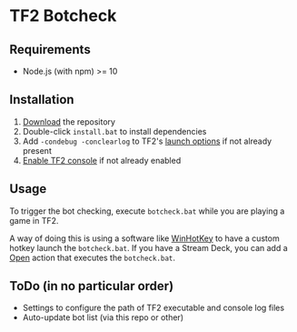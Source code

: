 # TF2 Botcheck

## Requirements
- Node.js (with npm) >= 10

## Installation
1. [Download](https://github.com/H-s-O/tf2-botcheck/archive/develop.zip) the repository
1. Double-click `install.bat` to install dependencies
1. Add `-condebug -conclearlog` to TF2's [launch options](https://support.steampowered.com/kb_article.php?ref=1040-JWMT-2947&l=english) if not already present
1. [Enable TF2 console](https://plair.zendesk.com/hc/en-us/articles/360036268733-Team-Fortress-2-Enable-Console-Command-) if not already enabled

## Usage
To trigger the bot checking, execute `botcheck.bat` while you are playing a game in TF2.

A way of doing this is using a software like
[WinHotKey](https://directedge.us/content/winhotkey) to have a custom hotkey launch the `botcheck.bat`. If you have a Stream Deck, you can add a [Open](https://help.elgato.com/hc/en-us/articles/360028234471-Elgato-Stream-Deck-System-Actions) action that executes the `botcheck.bat`.

## ToDo (in no particular order)
- Settings to configure the path of TF2 executable and console log files
- Auto-update bot list (via this repo or other)